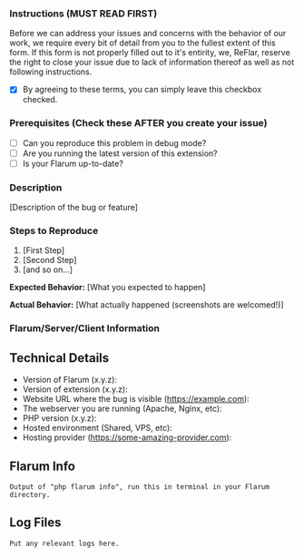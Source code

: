 ### Instructions (MUST READ FIRST)

Before we can address your issues and concerns with the behavior of our work, we require every bit of detail from you to the fullest extent of this form. If this form is not properly filled out to it's entirity, we, ReFlar, reserve the right to close your issue due to lack of information thereof as well as not following instructions.

* [x] By agreeing to these terms, you can simply leave this checkbox checked.

### Prerequisites (Check these AFTER you create your issue)

* [ ] Can you reproduce this problem in debug mode?
* [ ] Are you running the latest version of this extension?
* [ ] Is your Flarum up-to-date?

### Description

[Description of the bug or feature]

### Steps to Reproduce

1. [First Step]
2. [Second Step]
3. [and so on...]

**Expected Behavior:** [What you expected to happen]

**Actual Behavior:** [What actually happened (screenshots are welcomed!)]

### Flarum/Server/Client Information

## Technical Details

- Version of Flarum (x.y.z):
- Version of extension (x.y.z):
- Website URL where the bug is visible (https://example.com):
- The webserver you are running (Apache, Nginx, etc):
- PHP version (x.y.z):
- Hosted environment (Shared, VPS, etc):
- Hosting provider (https://some-amazing-provider.com):

## Flarum Info

```
Output of "php flarum info", run this in terminal in your Flarum directory.
```

## Log Files

```
Put any relevant logs here.
```

